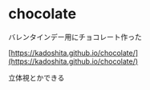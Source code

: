 # chocolate

バレンタインデー用にチョコレート作った

[https://kadoshita.github.io/chocolate/](https://kadoshita.github.io/chocolate/)

立体視とかできる
